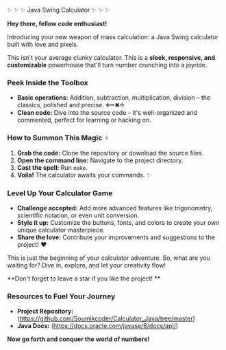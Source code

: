 ✨ ✨ ✨ Java Swing Calculator ✨ ✨ ✨

**Hey there, fellow code enthusiast!**

Introducing your new weapon of mass calculation: a Java Swing calculator built with love and pixels.

This isn't your average clunky calculator. This is a **sleek, responsive, and customizable** powerhouse that'll turn number crunching into a joyride.

### Peek Inside the Toolbox ️

* **Basic operations:** Addition, subtraction, multiplication, division – the classics, polished and precise. ➕➖✖➗
* **Clean code:** Dive into the source code – it's well-organized and commented, perfect for learning or hacking on.

### How to Summon This Magic ‍♀️

1. **Grab the code:** Clone the repository or download the source files.
2. **Open the command line:** Navigate to the project directory.
3. **Cast the spell:** Run `make`.
4. **Voila!** The calculator awaits your commands. ✨

### Level Up Your Calculator Game

* **Challenge accepted:** Add more advanced features like trigonometry, scientific notation, or even unit conversion.
* **Style it up:** Customize the buttons, fonts, and colors to create your own unique calculator masterpiece.
* **Share the love:** Contribute your improvements and suggestions to the project! ❤️

This is just the beginning of your calculator adventure. So, what are you waiting for? Dive in, explore, and let your creativity flow!

**Don't forget to leave a star if you like the project! **

### Resources to Fuel Your Journey

* **Project Repository:** (<https://github.com/Soumikcoder/Calculator_Java/tree/master>)
* **Java Docs:** (<https://docs.oracle.com/javase/8/docs/api/>)

**Now go forth and conquer the world of numbers!**
